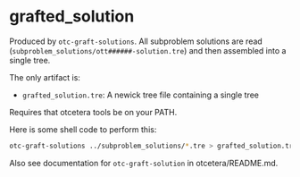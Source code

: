 # grafted_solution
Produced by `otc-graft-solutions`.
All subproblem solutions are read (`subproblem_solutions/ott######-solution.tre`)
and then assembled into a single tree.

The only artifact is:
 * `grafted_solution.tre`: A newick tree file containing a single tree

Requires that otcetera tools be on your PATH.

Here is some shell code to perform this:

```sh
otc-graft-solutions ../subproblem_solutions/*.tre > grafted_solution.tre
```

Also see documentation for `otc-graft-solution` in otcetera/README.md.